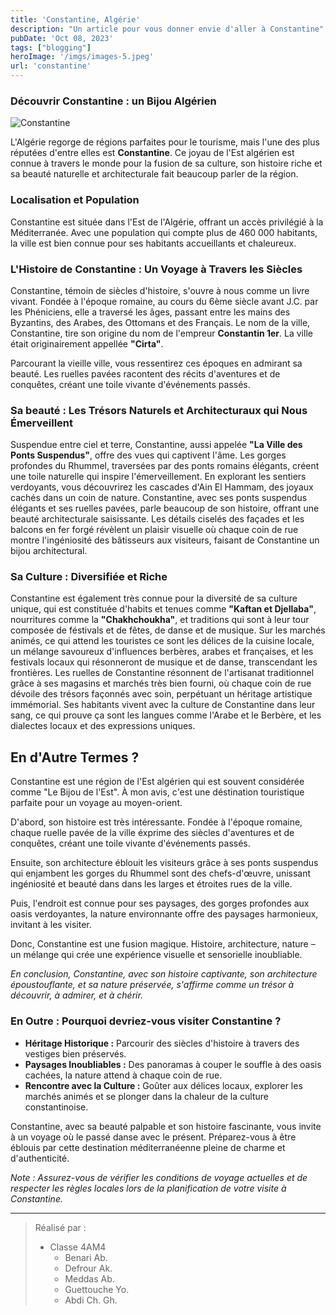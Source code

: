 ```yaml
---
title: 'Constantine, Algérie'
description: "Un article pour vous donner envie d'aller à Constantine"
pubDate: 'Oct 08, 2023'
tags: ["blogging"]
heroImage: '/imgs/images-5.jpeg'
url: 'constantine'
---
```


### Découvrir Constantine : un Bijou Algérien

![Constantine](/imgs/Csantina.jpg "Pont de BabaBoey")

L'Algérie regorge de régions parfaites pour le tourisme, mais l'une des plus réputées d'entre elles est 
**Constantine**. Ce joyau de l'Est algérien est connue à travers le monde pour la fusion de sa culture, son histoire riche 
et sa beauté naturelle et architecturale fait beaucoup parler de la région.

### Localisation et Population

Constantine est située dans l'Est de l'Algérie, offrant un accès privilégié à la Méditerranée. 
Avec une population qui compte plus de 460 000 habitants, la ville est bien connue pour ses habitants accueillants et chaleureux.

### L'Histoire de Constantine : Un Voyage à Travers les Siècles

Constantine, témoin de siècles d'histoire, s'ouvre à nous comme un livre vivant. Fondée à 
l'époque romaine, au cours du 6ème siècle avant J.C. par les Phéniciens, elle a traversé les âges, passant entre les mains des Byzantins, 
des Arabes, des Ottomans et des Français. Le nom de la ville, Constantine, tire son origine du nom de l'empreur **Constantin 1er**.
La ville était originairement appellée **"Cirta"**.

Parcourant la vieille ville, vous ressentirez ces époques en admirant sa beauté. 
Les ruelles pavées racontent des récits d'aventures et de conquêtes, créant une toile vivante d'événements passés.

### Sa beauté : Les Trésors Naturels et Architecturaux qui Nous Émerveillent

Suspendue entre ciel et terre, Constantine, aussi appelée **"La Ville des Ponts Suspendus"**, offre des vues qui captivent l'âme. 
Les gorges profondes du Rhummel, traversées par des ponts romains élégants, créent une toile naturelle qui inspire l'émerveillement. 
En explorant les sentiers verdoyants, vous découvrirez les cascades d'Ain El Hammam, des joyaux cachés dans un coin de nature. 
Constantine, avec ses ponts suspendus élégants et ses ruelles pavées, parle beaucoup de son histoire, offrant une beauté architecturale saisissante. 
Les détails ciselés des façades et les balcons en fer forgé révèlent un plaisir visuelle où chaque coin de rue montre l'ingéniosité des bâtisseurs aux visiteurs, 
faisant de Constantine un bijou architectural.

### Sa Culture : Diversifiée et Riche

Constantine est également très connue pour la diversité de sa culture unique, qui est constituée d'habits et tenues comme **"Kaftan et Djellaba"**, 
nourritures comme la **"Chakhchoukha"**, et traditions qui sont à leur tour composée de féstivals et de fêtes, de danse et de musique. 
Sur les marchés animés, ce qui attend les touristes ce sont les délices de la cuisine locale, un mélange savoureux d'influences berbères, 
arabes et françaises, et les festivals locaux qui résonneront de musique et de danse, transcendant les frontières. 
Les ruelles de Constantine résonnent de l'artisanat traditionnel grâce à ses magasins et marchés très bien fourni, 
où chaque coin de rue dévoile des trésors façonnés avec soin, perpétuant un héritage artistique immémorial. 
Ses habitants vivent avec la culture de Constantine dans leur sang, ce qui prouve ça sont les langues comme l'Arabe et le Berbère, 
et les dialectes locaux et des expressions uniques. 

## En d'Autre Termes ?

Constantine est une région de l'Est algérien qui est souvent considérée comme "Le Bijou de l'Est". À mon avis, c'est une déstination touristique parfaite pour un voyage au moyen-orient.

D'abord, son histoire est très intéressante. Fondée à l'époque romaine, chaque ruelle pavée de la ville éxprime des siècles d'aventures et de conquêtes, créant une toile vivante d'événements passés.

Ensuite, son architecture éblouit les visiteurs grâce à ses ponts suspendus qui enjambent les gorges du Rhummel sont des chefs-d'œuvre, unissant ingéniosité et beauté dans dans les larges et étroites rues de la ville.

Puis, l'endroit est connue pour ses paysages, des gorges profondes aux oasis verdoyantes, la nature environnante offre des paysages harmonieux, invitant à les visiter.

Donc, Constantine est une fusion magique. Histoire, architecture, nature – un mélange qui crée une expérience visuelle et sensorielle inoubliable.

*En conclusion, Constantine, avec son histoire captivante, son architecture époustouflante, et sa nature préservée, s'affirme comme un trésor à découvrir, à admirer, et à chérir.*

### En Outre : Pourquoi devriez-vous visiter Constantine ?

- **Héritage Historique :** Parcourir des siècles d'histoire à travers des vestiges bien préservés.
- **Paysages Inoubliables :** Des panoramas à couper le souffle à des oasis cachées, la nature attend à chaque coin de rue.
- **Rencontre avec la Culture :** Goûter aux délices locaux, explorer les marchés animés et se plonger dans la chaleur de la culture constantinoise.

Constantine, avec sa beauté palpable et son histoire fascinante, vous invite à un voyage où le passé danse avec le présent. Préparez-vous à être éblouis par cette destination méditerranéenne pleine de charme et d'authenticité.

*Note : Assurez-vous de vérifier les conditions de voyage actuelles et de respecter les règles locales lors de la planification de votre visite à Constantine.*

--- 

> Réalisé par :
> - Classe 4AM4
>   - Benari Ab.
>   - Defrour Ak.
>   - Meddas Ab.
>   - Guettouche Yo.
>   - Abdi Ch. Gh.
